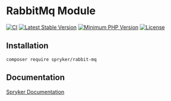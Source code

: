 # RabbitMq Module
[![CI](https://github.com/spryker/rabbit-mq/workflows/CI/badge.svg?branch=master)](https://github.com/spryker/rabbit-mq/actions?query=workflow%3ACI+branch%3Amaster)
[![Latest Stable Version](https://poser.pugx.org/spryker/rabbit-mq/v/stable.svg)](https://packagist.org/packages/spryker/rabbit-mq)
[![Minimum PHP Version](https://img.shields.io/badge/php-%3E%3D%208.0-8892BF.svg)](https://php.net/)
[![License](https://poser.pugx.org/spryker/rabbit-mq/license.svg)](https://packagist.org/packages/spryker/rabbit-mq)

## Installation

```
composer require spryker/rabbit-mq
```

## Documentation

[Spryker Documentation](https://spryker.github.io)
